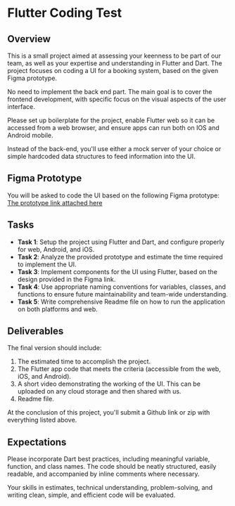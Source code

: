 # Flutter Coding Test

## Overview

This is a small project aimed at assessing your keenness to be part of our team, as well as your expertise and understanding in Flutter and Dart. The project focuses on coding a UI for a booking system, based on the given Figma prototype.

No need to implement the back end part. The main goal is to cover the frontend development, with specific focus on the visual aspects of the user interface.

Please set up boilerplate for the project, enable Flutter web so it can be accessed from a web browser, and ensure apps can run both on IOS and Android mobile.

Instead of the back-end, you'll use either a mock server of your choice or simple hardcoded data structures to feed information into the UI.

## Figma Prototype

You will be asked to code the UI based on the following Figma prototype: [The prototype link attached here](https://www.figma.com/file/72oA2Ve9SgvnxX2RPGrS1q/%5BHalmet%5D-Admin-Website---Exte[…]=design&node-id=3449%3A182963&mode=design&t=qCy3MUoNYFU3WQQV-1)

## Tasks

- **Task 1**: Setup the project using Flutter and Dart, and configure properly for web, Android, and iOS.
- **Task 2**: Analyze the provided prototype and estimate the time required to implement the UI.
- **Task 3**: Implement components for the UI using Flutter, based on the design provided in the Figma link.
- **Task 4**: Use appropriate naming conventions for variables, classes, and functions to ensure future maintainability and team-wide understanding.
- **Task 5**: Write comprehensive Readme file on how to run the application on both platforms and web.

## Deliverables 

The final version should include: 

1. The estimated time to accomplish the project.
2. The Flutter app code that meets the criteria (accessible from the web, iOS, and Android).
3. A short video demonstrating the working of the UI. This can be uploaded on any cloud storage and then shared with us.
4. Readme file.

At the conclusion of this project, you'll submit a Github link or zip with everything listed above.

## Expectations

Please incorporate Dart best practices, including meaningful variable, function, and class names. The code should be neatly structured, easily readable, and accompanied by inline comments where necessary.

Your skills in estimates, technical understanding, problem-solving, and writing clean, simple, and efficient code will be evaluated.

